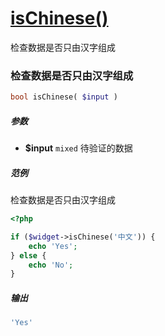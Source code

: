 [isChinese()](http://twinh.github.com/widget/api/isChinese)
===========================================================

检查数据是否只由汉字组成

### 检查数据是否只由汉字组成
```php
bool isChinese( $input )
```

##### 参数
* **$input** `mixed` 待验证的数据

##### 范例
检查数据是否只由汉字组成

```php
<?php

if ($widget->isChinese('中文')) {
    echo 'Yes';
} else {
    echo 'No';
}
```
##### 输出
```php
'Yes'
```
